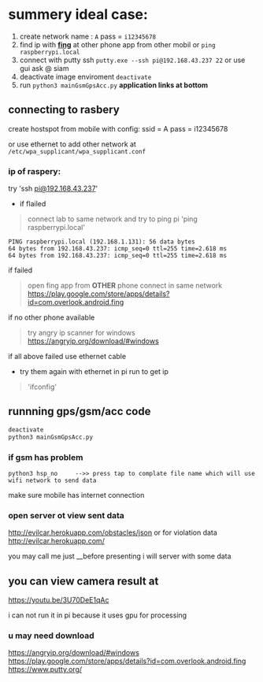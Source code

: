 # summery ideal case:
1. create network name : `A` pass = `i12345678`
2. find ip with [__fing__](https://play.google.com/store/apps/details?id=com.overlook.android.fing
) at other phone app from other mobil or `ping raspberrypi.local`
3. connect with putty ssh `putty.exe --ssh pi@192.168.43.237 22`
or use gui ask @ siam
4. deactivate image enviroment `deactivate`
5. run  `python3 mainGsmGpsAcc.py`
__application links at bottom__

## connecting to rasbery 

create hostspot from mobile with config:
ssid = A
pass = i12345678

or use ethernet to add other network at `/etc/wpa_supplicant/wpa_supplicant.conf`

### ip of raspery:
try 'ssh pi@192.168.43.237'

- if flailed
> connect lab to same network and try to ping pi
'ping raspberrypi.local'
```
PING raspberrypi.local (192.168.1.131): 56 data bytes
64 bytes from 192.168.43.237: icmp_seq=0 ttl=255 time=2.618 ms
64 bytes from 192.168.43.237: icmp_seq=0 ttl=255 time=2.618 ms
```

if failed 
> open fing app from __OTHER__ phone connect in same network https://play.google.com/store/apps/details?id=com.overlook.android.fing

if no other phone available
> try angry ip scanner for windows https://angryip.org/download/#windows

if all above failed use ethernet cable 
- try them again with ethernet 
in pi run to get ip
>'ifconfig'


## runnning gps/gsm/acc code

```bash
deactivate
python3 mainGsmGpsAcc.py
```
### if gsm has problem
```
python3 hsp_no     -->> press tap to complate file name which will use wifi network to send data
```
make sure mobile has internet connection


### open server ot view sent data 
http://evilcar.herokuapp.com/obstacles/json
or for violation data
http://evilcar.herokuapp.com/

you may call me just __before presenting i will server with some data

## you can view camera result at
https://youtu.be/3U70DeE1qAc

i can not run it in pi because it uses gpu for processing


### u may need download
https://angryip.org/download/#windows
https://play.google.com/store/apps/details?id=com.overlook.android.fing
https://www.putty.org/
